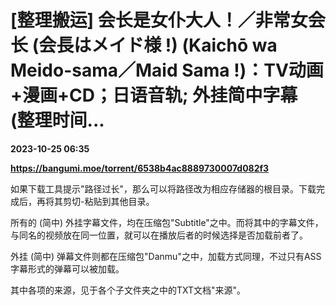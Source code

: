 # ​​[整理搬运] 会长是女仆大人！／非常女会长 (会長はメイド様 !) (Kaichō wa Meido-sama／Maid Sama !)：TV动画+漫画+CD；日语音轨; 外挂简中字幕 (整理时间...

**2023-10-25 06:35**

**https://bangumi.moe/torrent/6538b4ac8889730007d082f3**

如果下载工具提示"路径过长"，那么可以将路径改为相应存储器的根目录。下载完成后，再将其剪切-粘贴到其他目录。

所有的 (简中) 外挂字幕文件，均在压缩包"Subtitle"之中。而将其中的字幕文件，与同名的视频放在同一位置，就可以在播放后者的时候选择是否加载前者了。

外挂 (简中) 弹幕文件则都在压缩包"Danmu"之中，加载方式同理，不过只有ASS字幕形式的弹幕可以被加载。

其中各项的来源，见于各个子文件夹之中的TXT文档"来源"。
